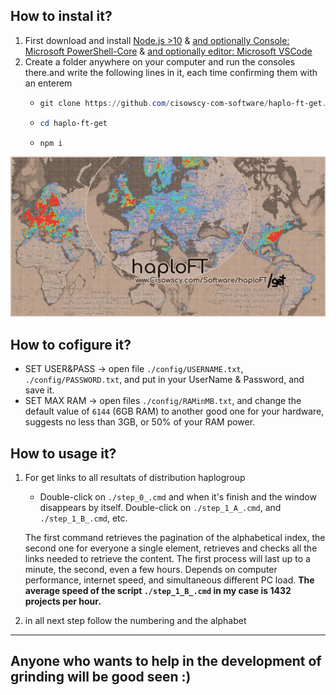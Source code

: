 ## How to instal it?
1) First download and install [Node.js >10](https://nodejs.org/en/) & [and optionally Console: Microsoft PowerShell-Core](https://docs.microsoft.com/pl-pl/powershell/scripting/install/installing-powershell?view=powershell-6) & [and optionally editor: Microsoft VSCode](https://code.visualstudio.com/download)
2) Create a folder anywhere on your computer and run the consoles there.and write the following lines in it, each time confirming them with an enterem
    -    ```PowerShell
         git clone https://github.com/cisowscy-com-software/haplo-ft-get.git
         ```
    -    ```PowerShell
         cd haplo-ft-get
         ```
    -    ```PowerShell
         npm i
         ```

![alt text][logo]

## How to cofigure it?

- SET USER&PASS -> open file `./config/USERNAME.txt`, `./config/PASSWORD.txt`, and put in your UserName & Password, and save it.
- SET MAX RAM -> open files `./config/RAMinMB.txt`, and change the default value of `6144` (6GB RAM) to another good one for your hardware, suggests no less than 3GB, or 50% of your RAM power.

## How to usage it?

1) For get links to all resultats of distribution haplogroup

    - Double-click on `./step_0_.cmd` and when it's finish and the window disappears by itself. Double-click on `./step_1_A_.cmd`, and `./step_1_B_.cmd`, etc.

    The first command retrieves the pagination of the alphabetical index, the second one for everyone a single element, retrieves and checks all the links needed to retrieve the content. The first process will last up to a minute, the second, even a few hours. Depends on computer performance, internet speed, and simultaneous different PC load.
    **The average speed of the script `./step_1_B_.cmd` in my case is 1432 projects per hour.**
    
2) in all next step follow the numbering and the alphabet
----------
## Anyone who wants to help in the development of grinding will be good seen :)

[logo]: ./doc/logo.jpg ""
